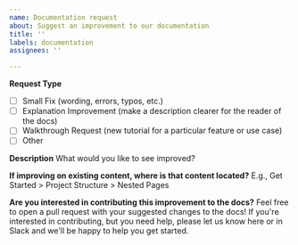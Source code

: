 ```yaml
---
name: Documentation request
about: Suggest an improvement to our documentation
title: ''
labels: documentation
assignees: ''

---
```


**Request Type**
- [ ] Small Fix (wording, errors, typos, etc.)
- [ ] Explanation Improvement (make a description clearer for the reader of the docs)
- [ ] Walkthrough Request (new tutorial for a particular feature or use case)
- [ ] Other

**Description**
What would you like to see improved? 

**If improving on existing content, where is that content located?**
E.g., Get Started > Project Structure > Nested Pages

**Are you interested in contributing this improvement to the docs?**
Feel free to open a pull request with your suggested changes to the docs! If you're interested in contributing, but you need help, please let us know here or in Slack and we'll be happy to help you get started.
